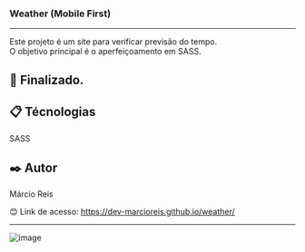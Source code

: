 ### Weather (Mobile First)

---

Este projeto é um site para verificar previsão do tempo.<br>
O objetivo principal é o aperfeiçoamento em SASS.

## 🚀 Finalizado.

## 📋 Técnologias
SASS

## ✒️ Autor
Márcio Reis

😊 Link de acesso: https://dev-marcioreis.github.io/weather/

---
![image](https://user-images.githubusercontent.com/122680054/223431475-241bba9d-85c1-4e5a-9d13-a1f881c7bd01.png)

